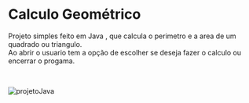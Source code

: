 # Calculo Geométrico
Projeto simples feito em Java , que calcula o perimetro e a area de um quadrado ou triangulo.  
Ao abrir o usuario tem a opção de escolher se deseja fazer o calculo ou encerrar o progama.  

<br>

![projetoJava](https://user-images.githubusercontent.com/73945572/105747371-7666b700-5f1f-11eb-8dc5-3b7471006d34.jpg)
